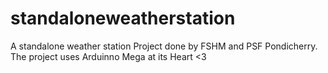 # standaloneweatherstation
A standalone weather station Project done by FSHM and PSF Pondicherry. The project uses Arduinno Mega at its Heart &lt;3
